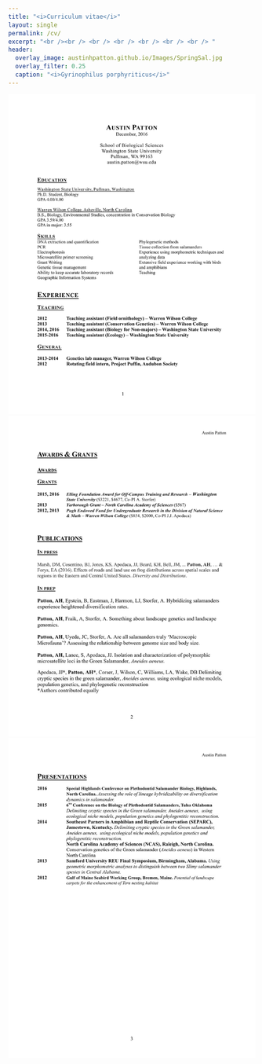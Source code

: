```yaml
---
title: "<i>Curriculum vitae</i>"
layout: single
permalink: /cv/
excerpt: "<br /><br /> <br /> <br /> <br /> <br /> <br /> "
header:
  overlay_image: austinhpatton.github.io/Images/SpringSal.jpg
  overlay_filter: 0.25
  caption: "<i>Gyrinophilus porphyriticus</i>"
---
```

<img src="https://github.com/austinhpatton/austinhpatton.github.io/blob/master/Images/A_Patton_CV_12-9-16-1.jpg" alt="Page 1" class="inline">
<img src="/Images/A_Patton_CV_12-9-16-2.jpg/" alt="Page 2">
<img src="/Images/A_Patton_CV_12-9-16-3.jpg/" alt="Page 3">

